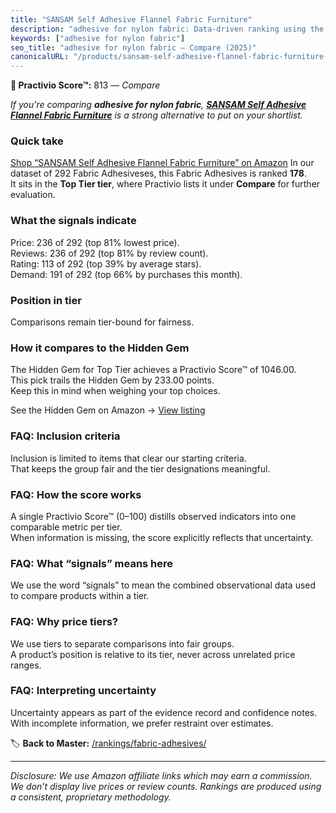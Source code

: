```yaml
---
title: "SANSAM Self Adhesive Flannel Fabric Furniture"
description: "adhesive for nylon fabric: Data-driven ranking using the Practivio Score™. Positioned by quality, value, demand, findability, momentum."
keywords: ["adhesive for nylon fabric"]
seo_title: "adhesive for nylon fabric — Compare (2025)"
canonicalURL: "/products/sansam-self-adhesive-flannel-fabric-furniture-B0C6TH8B4D/"
---
```


**🛒 Practivio Score™:** 813 — _Compare_


*If you're comparing **adhesive for nylon fabric**, **[SANSAM Self Adhesive Flannel Fabric Furniture](https://www.amazon.com/dp/B0C6TH8B4D?tag=practivio-20)** is a strong alternative to put on your shortlist.*
### Quick take
[Shop “SANSAM Self Adhesive Flannel Fabric Furniture” on Amazon](https://www.amazon.com/dp/B0C6TH8B4D?tag=practivio-20)
In our dataset of 292 Fabric Adhesiveses, this Fabric Adhesives is ranked **178**.  
It sits in the **Top Tier tier**, where Practivio lists it under **Compare** for further evaluation.

### What the signals indicate
Price: 236 of 292 (top 81% lowest price).  
Reviews: 236 of 292 (top 81% by review count).  
Rating: 113 of 292 (top 39% by average stars).  
Demand: 191 of 292 (top 66% by purchases this month).

### Position in tier
Comparisons remain tier-bound for fairness.

### How it compares to the Hidden Gem
The Hidden Gem for Top Tier achieves a Practivio Score™ of 1046.00.  
This pick trails the Hidden Gem by 233.00 points.  
Keep this in mind when weighing your top choices.  

See the Hidden Gem on Amazon → [View listing](https://www.amazon.com/dp/B007TSYNG8?tag=practivio-20)

### FAQ: Inclusion criteria
Inclusion is limited to items that clear our starting criteria.  
That keeps the group fair and the tier designations meaningful.

### FAQ: How the score works
A single Practivio Score™ (0–100) distills observed indicators into one comparable metric per tier.  
When information is missing, the score explicitly reflects that uncertainty.

### FAQ: What “signals” means here
We use the word “signals” to mean the combined observational data used to compare products within a tier.

### FAQ: Why price tiers?
We use tiers to separate comparisons into fair groups.  
A product’s position is relative to its tier, never across unrelated price ranges.

### FAQ: Interpreting uncertainty
Uncertainty appears as part of the evidence record and confidence notes.  
With incomplete information, we prefer restraint over estimates.

<!-- Missing template for Compare/CompareWithinPriceClass -->


🏷️ **Back to Master:** [/rankings/fabric-adhesives/](/rankings/fabric-adhesives/)

---
_Disclosure: We use Amazon affiliate links which may earn a commission. We don’t display live prices or review counts. Rankings are produced using a consistent, proprietary methodology._
